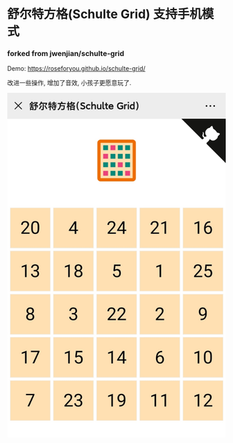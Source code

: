 # 舒尔特方格(Schulte Grid) 支持手机模式

### forked from jwenjian/schulte-grid

Demo: https://roseforyou.github.io/schulte-grid/

改进一些操作, 增加了音效, 小孩子更愿意玩了.

[![cover](cover.jpg)](https://roseforyou.github.io/schulte-grid/)
